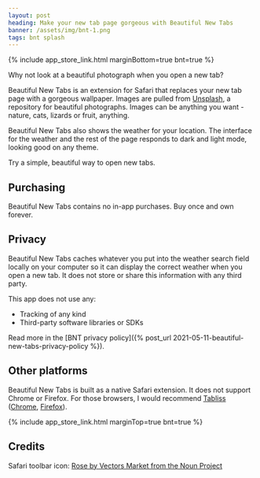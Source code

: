 ```yaml
---
layout: post
heading: Make your new tab page gorgeous with Beautiful New Tabs
banner: /assets/img/bnt-1.png
tags: bnt splash
---
```


{% include app_store_link.html marginBottom=true bnt=true %}

Why not look at a beautiful photograph when you open a new tab? 

Beautiful New Tabs is an extension for Safari that replaces your new tab page with a gorgeous wallpaper. Images are pulled from [Unsplash](https://unsplash.com), a repository for beautiful photographs. Images can be anything you want - nature, cats, lizards or fruit, anything.

Beautiful New Tabs also shows the weather for your location. The interface for the weather and the rest of the page responds to dark and light mode, looking good on any theme.

Try a simple, beautiful way to open new tabs.

## Purchasing

Beautiful New Tabs contains no in-app purchases. Buy once and own forever.

## Privacy

Beautiful New Tabs caches whatever you put into the weather search field locally on your computer so it can display the correct weather when you open a new tab. It does not store or share this information with any third party. 

This app does not use any:

- Tracking of any kind
- Third-party software libraries or SDKs

Read more in the [BNT privacy policy]({% post_url 2021-05-11-beautiful-new-tabs-privacy-policy %}).

## Other platforms

Beautiful New Tabs is built as a native Safari extension. It does not support Chrome or Firefox. For those browsers, I would recommend [Tabliss](https://tabliss.io) ([Chrome](https://chrome.google.com/webstore/detail/tabliss-a-beautiful-new-t/hipekcciheckooncpjeljhnekcoolahp), [Firefox](https://addons.mozilla.org/en-US/firefox/addon/tabliss/?src=external-tabliss.io)).

{% include app_store_link.html marginTop=true bnt=true %}

## Credits

Safari toolbar icon: [Rose by Vectors Market from the Noun Project](https://thenounproject.com/search/?q=rose&i=1928850)
